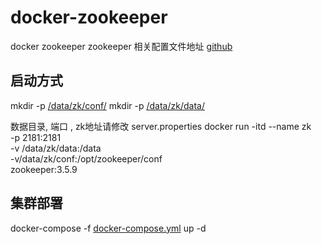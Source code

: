 # docker-zookeeper
docker zookeeper
zookeeper
相关配置文件地址
[github](https://github.com/hjl2626/docker-zookeeper)

## 启动方式
mkdir -p [/data/zk/conf/](https://github.com/hjl2626/docker-zookeeper/tree/master/conf)
mkdir -p [/data/zk/data/](https://github.com/hjl2626/docker-zookeeper/tree/master/data)


数据目录, 端口 , zk地址请修改 server.properties
docker run -itd --name zk \
-p 2181:2181 \
-v /data/zk/data:/data \
-v/data/zk/conf:/opt/zookeeper/conf \
zookeeper:3.5.9



## 集群部署

docker-compose -f [docker-compose.yml](https://github.com/hjl2626/docker-zookeeper/blob/master/docker-compose.yml) up -d
